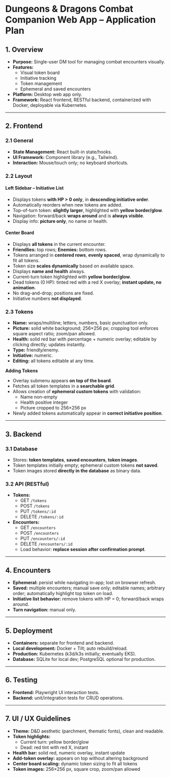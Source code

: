 # Dungeons & Dragons Combat Companion Web App – Application Plan

## 1. Overview
- **Purpose:** Single-user DM tool for managing combat encounters visually.  
- **Features:**  
  - Visual token board  
  - Initiative tracking  
  - Token management  
  - Ephemeral and saved encounters  
- **Platform:** Desktop web app only.  
- **Framework:** React frontend, RESTful backend, containerized with Docker, deployable via Kubernetes.

---

## 2. Frontend

### 2.1 General
- **State Management:** React built-in state/hooks.  
- **UI Framework:** Component library (e.g., Tailwind).  
- **Interaction:** Mouse/touch only; no keyboard shortcuts.

### 2.2 Layout

#### Left Sidebar – Initiative List
- Displays tokens **with HP > 0 only**, in **descending initiative order**.  
- Automatically reorders when new tokens are added.  
- Top-of-turn token: **slightly larger**, highlighted with **yellow border/glow**.  
- Navigation: forward/back **wraps around** and is **always visible**.  
- Display info: **picture only**, no name or health.

#### Center Board
- Displays **all tokens** in the current encounter.  
- **Friendlies:** top rows; **Enemies:** bottom rows.  
- Tokens arranged in **centered rows**, **evenly spaced**, wrap dynamically to fit all tokens.  
- Token size **scales dynamically** based on available space.  
- Displays **name and health** always.  
- Current-turn token highlighted with **yellow border/glow**.  
- Dead tokens (0 HP): tinted red with a red X overlay; **instant update, no animation**.  
- No drag-and-drop; positions are fixed.  
- Initiative numbers **not displayed**.

### 2.3 Tokens
- **Name:** wraps/multiline; letters, numbers, basic punctuation only.  
- **Picture:** solid white background; 256×256 px; cropping tool enforces square aspect ratio; zoom/pan allowed.  
- **Health:** solid red bar with percentage + numeric overlay; editable by clicking directly; updates instantly.  
- **Type:** friendly/enemy.  
- **Initiative:** numeric.  
- **Editing:** all tokens editable at any time.  

**Adding Tokens**
- Overlay submenu appears **on top of the board**.  
- Fetches all token templates in a **searchable grid**.  
- Allows creation of **ephemeral custom tokens** with validation:  
  - Name non-empty  
  - Health positive integer  
  - Picture cropped to 256×256 px  
- Newly added tokens automatically appear in **correct initiative position**.

---

## 3. Backend

### 3.1 Database
- Stores: **token templates**, **saved encounters**, **token images**.  
- Token templates initially empty; ephemeral custom tokens **not saved**.  
- Token images stored **directly in the database** as binary data.

### 3.2 API (RESTful)
- **Tokens:**  
  - GET `/tokens`  
  - POST `/tokens`  
  - PUT `/tokens/:id`  
  - DELETE `/tokens/:id`  
- **Encounters:**  
  - GET `/encounters`  
  - POST `/encounters`  
  - PUT `/encounters/:id`  
  - DELETE `/encounters/:id`  
  - Load behavior: **replace session after confirmation prompt**.

---

## 4. Encounters
- **Ephemeral:** persist while navigating in-app; lost on browser refresh.  
- **Saved:** multiple encounters; manual save only; editable names; arbitrary order; automatically highlight top token on load.  
- **Initiative list behavior:** remove tokens with HP = 0; forward/back wraps around.  
- **Turn navigation:** manual only.

---

## 5. Deployment
- **Containers:** separate for frontend and backend.  
- **Local development:** Docker + Tilt; auto rebuild/reload.  
- **Production:** Kubernetes (k3d/k3s initially; eventually EKS).  
- **Database:** SQLite for local dev; PostgreSQL optional for production.

---

## 6. Testing
- **Frontend:** Playwright UI interaction tests.  
- **Backend:** unit/integration tests for CRUD operations.

---

## 7. UI / UX Guidelines
- **Theme:** D&D aesthetic (parchment, thematic fonts), clean and readable.  
- **Token highlights:**  
  - Current turn: yellow border/glow  
  - Dead: red tint with red X, instant  
- **Health bar:** solid red, numeric overlay, instant update  
- **Add-token overlay:** appears on top without altering background  
- **Center board scaling:** dynamic token sizing to fit all tokens  
- **Token images:** 256×256 px, square crop, zoom/pan allowed

